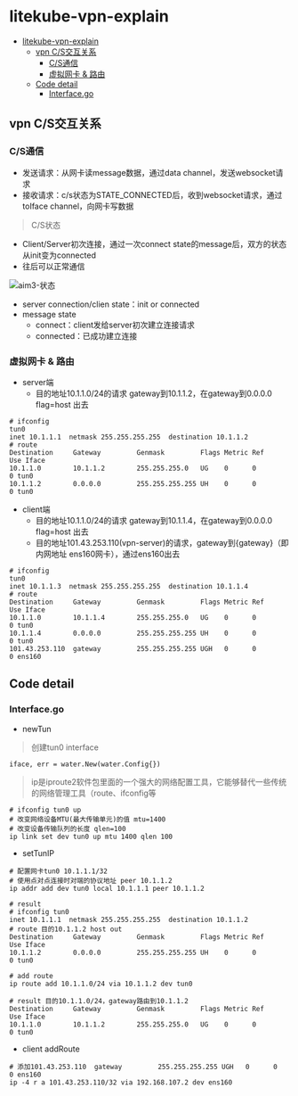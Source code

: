 # litekube-vpn-explain

* [litekube-vpn-explain](#litekube-vpn-explain)
   * [vpn C/S交互关系](#vpn-cs交互关系)
      * [C/S通信](#cs通信)
      * [虚拟网卡 &amp; 路由](#虚拟网卡--路由)
   * [Code detail](#code-detail)
      * [Interface.go](#interfacego)

## vpn C/S交互关系

### C/S通信

- 发送请求：从网卡读message数据，通过data channel，发送websocket请求
- 接收请求：c/s状态为STATE_CONNECTED后，收到websocket请求，通过toIface channel，向网卡写数据

> C/S状态

- Client/Server初次连接，通过一次connect state的message后，双方的状态从init变为connected
- 往后可以正常通信

![aim3-状态](https://tva1.sinaimg.cn/large/e6c9d24ely1h163y8cmbdj219e0hmta6.jpg)

- server connection/clien state：init or connected
- message state
  - connect：client发给server初次建立连接请求
  - connected：已成功建立连接

### 虚拟网卡 & 路由

- server端
  - 目的地址10.1.1.0/24的请求 gateway到10.1.1.2，在gateway到0.0.0.0 flag=host 出去

```shell
# ifconfig
tun0
inet 10.1.1.1  netmask 255.255.255.255  destination 10.1.1.2
# route
Destination     Gateway         Genmask         Flags Metric Ref    Use Iface
10.1.1.0        10.1.1.2        255.255.255.0   UG    0      0        0 tun0
10.1.1.2        0.0.0.0         255.255.255.255 UH    0      0        0 tun0
```

- client端
  - 目的地址10.1.1.0/24的请求 gateway到10.1.1.4，在gateway到0.0.0.0 flag=host 出去
  - 目的地址101.43.253.110(vpn-server)的请求，gateway到{gateway}（即内网地址 ens160网卡），通过ens160出去

```shell
# ifconfig
tun0
inet 10.1.1.3  netmask 255.255.255.255  destination 10.1.1.4
# route
Destination     Gateway         Genmask         Flags Metric Ref    Use Iface
10.1.1.0        10.1.1.4        255.255.255.0   UG    0      0        0 tun0
10.1.1.4        0.0.0.0         255.255.255.255 UH    0      0        0 tun0
101.43.253.110  gateway         255.255.255.255 UGH   0      0        0 ens160
```

## Code detail

### Interface.go

- newTun

> 创建tun0 interface

```
iface, err = water.New(water.Config{})
```

> ip是iproute2软件包里面的一个强大的网络配置工具，它能够替代一些传统的网络管理工具（route、ifconfig等

```shell
# ifconfig tun0 up
# 改变网络设备MTU(最大传输单元)的值 mtu=1400
# 改变设备传输队列的长度 qlen=100
ip link set dev tun0 up mtu 1400 qlen 100
```

- setTunIP

```shell
# 配置网卡tun0 10.1.1.1/32
# 使用点对点连接时对端的协议地址 peer 10.1.1.2
ip addr add dev tun0 local 10.1.1.1 peer 10.1.1.2

# result 
# ifconfig tun0
inet 10.1.1.1  netmask 255.255.255.255  destination 10.1.1.2
# route 目的10.1.1.2 host out
Destination     Gateway         Genmask         Flags Metric Ref    Use Iface
10.1.1.2        0.0.0.0         255.255.255.255 UH    0      0        0 tun0
```

```shell
# add route
ip route add 10.1.1.0/24 via 10.1.1.2 dev tun0

# result 目的10.1.1.0/24，gateway路由到10.1.1.2
Destination     Gateway         Genmask         Flags Metric Ref    Use Iface
10.1.1.0        10.1.1.2        255.255.255.0   UG    0      0        0 tun0
```

- client addRoute

```shell
# 添加101.43.253.110  gateway         255.255.255.255 UGH   0      0        0 ens160
ip -4 r a 101.43.253.110/32 via 192.168.107.2 dev ens160
```

